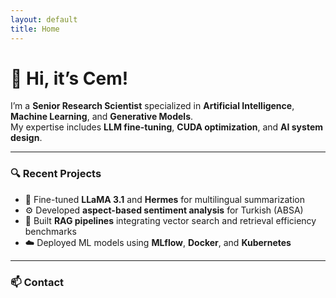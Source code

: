 ```yaml
---
layout: default
title: Home
---
```


# 👋 Hi, it’s Cem!

I’m a **Senior Research Scientist** specialized in **Artificial Intelligence**, **Machine Learning**, and **Generative Models**.  
My expertise includes **LLM fine-tuning**, **CUDA optimization**, and **AI system design**.

---

### 🔍 Recent Projects
- 🧠 Fine-tuned **LLaMA 3.1** and **Hermes** for multilingual summarization  
- ⚙️ Developed **aspect-based sentiment analysis** for Turkish (ABSA)  
- 🧩 Built **RAG pipelines** integrating vector search and retrieval efficiency benchmarks  
- ☁️ Deployed ML models using **MLflow**, **Docker**, and **Kubernetes**

---

### 📫 Contact

<div class="contact-icons">
  <a href="https://www.linkedin.com/in/cem-rifki-aydin-ph-d-0698b83a/" class="icon linkedin" target="_blank" title="LinkedIn">
    <i class="fab fa-linkedin"></i>
  </a>
  <a href="https://github.com/cemrifki" class="icon github" target="_blank" title="GitHub">
    <i class="fab fa-github"></i>
  </a>
  <a href="https://scholar.google.com/citations?user=_NzE9pUAAAAJ&hl=en" class="icon scholar" target="_blank" title="Google Scholar">
    <i class="fas fa-graduation-cap"></i>
  </a>
  <a href="mailto:cemrifkiaydin@gmail.com" class="icon email" title="Email">
    <i class="fas fa-envelope"></i>
  </a>
</div>